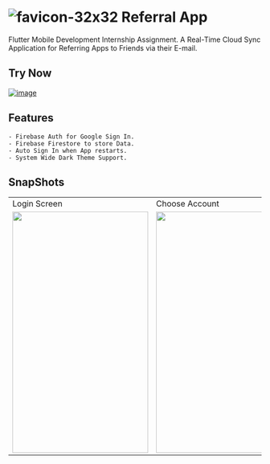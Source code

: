 
# ![favicon-32x32](https://user-images.githubusercontent.com/68506823/127750861-5ddb9a04-4b26-48f5-8691-59b620dd55be.png)  Referral App
Flutter Mobile Development Internship Assignment. A Real-Time Cloud Sync Application for Referring Apps to Friends via their E-mail.

## Try Now
<a href="https://github.com/utgupta27/referral_app/releases/download/0.1/Referral_App_v0.1.apk" target="_blank">![image](https://img.shields.io/badge/Android-3DDC84?style=for-the-badge&logo=android&logoColor=white)</a> 

## Features
    - Firebase Auth for Google Sign In.
    - Firebase Firestore to store Data.
    - Auto Sign In when App restarts.
    - System Wide Dark Theme Support.
    

## SnapShots
<table>
  <tr>
    <td>Login Screen</td>
     <td>Choose Account</td>
    <td>Tasks Page</td>
  </tr>
  <tr>
    <td><img src="https://user-images.githubusercontent.com/68506823/127751016-de57c28b-8fc7-4916-9de0-95cbaf346648.jpg" width=270 height=480></td>
    <td><img src="https://user-images.githubusercontent.com/68506823/127751022-36335d17-052f-4694-a08f-97b2e8466cec.jpg" width=270 height=480></td>
    <td><img src="https://user-images.githubusercontent.com/68506823/127751025-4c1ca27e-5049-42af-b913-6e8016125829.jpg" width=270 height=480></td>
  </tr>
 </table>

 
